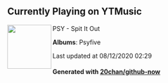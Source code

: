 ## Currently Playing on YTMusic

[<img align="left" width="100" src="https://lh3.googleusercontent.com/4uvi37-cU6POMc2OBDqP2Ckq1P1MAzyOyFXxIDc87QmuSBCj_JZHbMZGUqFLO_hRyqHOHn6crY9H2Tg">](https://music.youtube.com/channel/UC3gsgELlsob7AFi-mHOqNkg)

PSY - Spit It Out

**Albums**: Psyfive

Last updated at 08/12/2020 02:29

#### Generated with [20chan/github-now](https://github.com/20chan/github-now)


<!--
**20chan/20chan** is a ✨ _special_ ✨ repository because its `README.md` (this file) appears on your GitHub profile.

Here are some ideas to get you started:

- 🔭 I’m currently working on ...
- 🌱 I’m currently learning ...
- 👯 I’m looking to collaborate on ...
- 🤔 I’m looking for help with ...
- 💬 Ask me about ...
- 📫 How to reach me: ...
- 😄 Pronouns: ...
- ⚡ Fun fact: ...
-->

